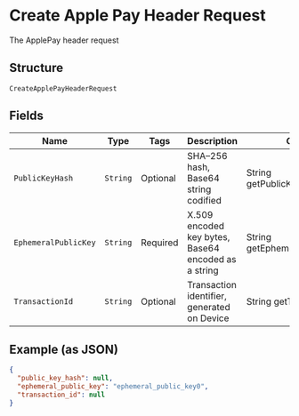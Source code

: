 
# Create Apple Pay Header Request

The ApplePay header request

## Structure

`CreateApplePayHeaderRequest`

## Fields

| Name | Type | Tags | Description | Getter | Setter |
|  --- | --- | --- | --- | --- | --- |
| `PublicKeyHash` | `String` | Optional | SHA–256 hash, Base64 string codified | String getPublicKeyHash() | setPublicKeyHash(String publicKeyHash) |
| `EphemeralPublicKey` | `String` | Required | X.509 encoded key bytes, Base64 encoded as a string | String getEphemeralPublicKey() | setEphemeralPublicKey(String ephemeralPublicKey) |
| `TransactionId` | `String` | Optional | Transaction identifier, generated on Device | String getTransactionId() | setTransactionId(String transactionId) |

## Example (as JSON)

```json
{
  "public_key_hash": null,
  "ephemeral_public_key": "ephemeral_public_key0",
  "transaction_id": null
}
```

